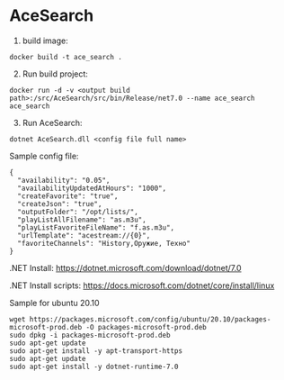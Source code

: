 # AceSearch

1. build image:  
```
docker build -t ace_search .
```
2. Run build project: 
```
docker run -d -v <output build path>:/src/AceSearch/src/bin/Release/net7.0 --name ace_search ace_search
```
3. Run AceSearch: 
```
dotnet AceSearch.dll <config file full name>
```

Sample config file:
```
{
  "availability": "0.05",
  "availabilityUpdatedAtHours": "1000",
  "createFavorite": "true",
  "createJson": "true",
  "outputFolder": "/opt/lists/",
  "playListAllFilename": "as.m3u",
  "playListFavoriteFileName": "f.as.m3u",
  "urlTemplate": "acestream://{0}",
  "favoriteChannels": "History,Оружие, Техно"
}
```

.NET Install: https://dotnet.microsoft.com/download/dotnet/7.0

.NET Install scripts: https://docs.microsoft.com/dotnet/core/install/linux

Sample for ubuntu 20.10 
```
wget https://packages.microsoft.com/config/ubuntu/20.10/packages-microsoft-prod.deb -O packages-microsoft-prod.deb
sudo dpkg -i packages-microsoft-prod.deb
sudo apt-get update
sudo apt-get install -y apt-transport-https 
sudo apt-get update 
sudo apt-get install -y dotnet-runtime-7.0
```
